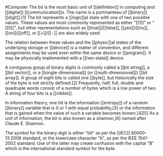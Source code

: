 #Computer 
The bit is the most basic unit of [[definition]] in computing and [[digital]] [[communication]]s. The name is a portmanteau of [[binary]] [[digit]].[1] The bit represents a [[logic]]al state with one of two possible values. These values are most commonly represented as either "[[1]]" or "[[0]]", but other representations such as [[true]]/[[false]], [[yes]]/[[no]], [[on]]/[[off]], or [[+]]/[[−]] are also widely used.

The relation between these values and the [[physic]]al states of the underlying storage or [[device]] is a matter of convention, and different assignments may be used even within the same device or [[program]]. It may be physically implemented with a [[two-state]] device.

A contiguous group of binary digits is commonly called a [[bit string]], a [[bit vector]], or a [[single-dimensional]] (or [[multi-dimensional]]) [[bit array]]. A group of eight bits is called one [[byte]], but historically the size of the byte is not strictly defined.[2] Frequently, half, full, double and quadruple words consist of a number of bytes which is a low power of two. A string of four bits is a [[nibble]].

In information theory, one bit is the information [[entropy]] of a random [[binary]] variable that is 0 or 1 with equal probability,[3] or the information that is gained when the value of such a variable becomes known.[4][5] As a unit of information, the bit is also known as a shannon,[6] named after Claude E. Shannon.

The symbol for the binary digit is either "bit" as per the [[IEC]] 80000-13:2008 standard, or the lowercase character "b", as per the IEEE 1541-2002 standard. Use of the latter may create confusion with the capital "B" which is the international standard symbol for the byte.